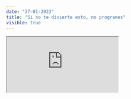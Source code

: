 ```yaml
---
date: "27-01-2023"
title: "Si no te divierte esto, no programes"
visible: true
---
```

<iframe src="https://www.youtube.com/embed/1h0zonRsBxo" allowfullscreen></iframe>

